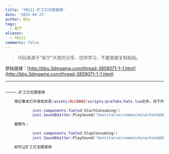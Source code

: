 ```yaml
---
title: 'YN111-矿工灯无限使用'
date: '2025-04-23'
author: Bny
tags:
  - 易宁
aliases:
  - YN111
comments: false
---
```


> 代码来源于“易宁”大佬的分享，仅供学习，不要直接复制粘贴。

原帖链接：[http://bbs.3dmgame.com/thread-3859071-1-1.html](http://bbs.3dmgame.com/thread-3859071-1-1.html)

---

```lua  

一一一.矿工灯无限使用	用记事本打开游戏目录/assets/DLC0002/scripts/prefabs/hats.lua文件，将下列内容：			inst.components.fueled:StartConsuming()			inst.SoundEmitter:PlaySound("dontstarve/common/minerhatAddFuel")	替换为：			inst.components.fueled:StopConsuming()			inst.SoundEmitter:PlaySound("dontstarve/common/minerhatAddFuel")	即可让矿工灯无限使用

```  

